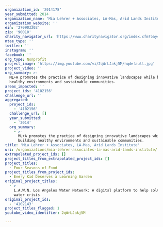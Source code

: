 ```yaml
---
organization_id: '2014178'
year_submitted: 2014
organization_name: 'Mia Lehrer + Associates, LA-Mas, Arid Lands Institute'
organization_website: ''
ein: '270903202'
zip: '90010'
charity_navigator_url: 'https://www.charitynavigator.org/index.cfm?bay=search.profile&ein=270903202'
ntee_type: ''
twitter: ''
instagram: ''
facebook: ''
org_type: Nonprofit
project_image: 'https://img.youtube.com/vi/2qWrLJakj5M/hqdefault.jpg'
project_video: ''
org_summary: >-
  ML+A promotes the practice of designing innovative landscapes while building
  healthy environments and sustainable communities.
areas_impacted: ''
project_ids: '4102156'
challenge_url: ''
aggregated:
  project_ids:
    - '4102156'
  challenge_url: []
  year_submitted:
    - '2014'
  org_summary:
    - >-
      ML+A promotes the practice of designing innovative landscapes while
      building healthy environments and sustainable communities.
title: 'Mia Lehrer + Associates, LA-Mas, Arid Lands Institute'
uri: /organizations/mia-lehrer-associates-la-mas-arid-lands-institute/
extrapolated_project_ids: []
project_titles_from_extrapolated_project_ids: []
project_titles:
  - Four Seasons of Food
project_titles_from_project_ids:
  - Every Kid Deserves a Learning Garden
original_project_titles:
  - >-
    L.A.W.N. Los Angeles Water Network: A digital platform to help solve our
    water crisis
original_project_ids:
  - '4102143'
project_titles_flagged: 1
youtube_video_identifier: 2qWrLJakj5M

---
```

